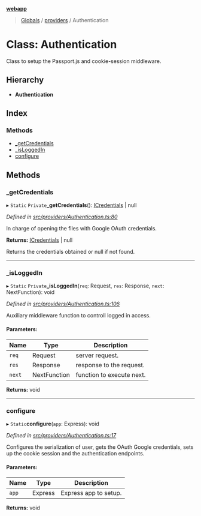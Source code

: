 **[webapp](../README.md)**

> [Globals](../globals.md) / [providers](../modules/providers.md) / Authentication

# Class: Authentication

Class to setup the Passport.js and cookie-session middleware.

## Hierarchy

* **Authentication**

## Index

### Methods

* [\_getCredentials](providers.authentication.md#_getcredentials)
* [\_isLoggedIn](providers.authentication.md#_isloggedin)
* [configure](providers.authentication.md#configure)

## Methods

### \_getCredentials

▸ `Static` `Private`**_getCredentials**(): [ICredentials](../interfaces/interfaces.icredentials.md) \| null

*Defined in [src/providers/Authentication.ts:80](https://github.com/BESTUPC/voting-web-app/blob/807b76c/src/providers/Authentication.ts#L80)*

In charge of opening the files with Google OAuth credentials.

**Returns:** [ICredentials](../interfaces/interfaces.icredentials.md) \| null

Returns the credentials obtained or null if not found.

___

### \_isLoggedIn

▸ `Static` `Private`**_isLoggedIn**(`req`: Request, `res`: Response, `next`: NextFunction): void

*Defined in [src/providers/Authentication.ts:106](https://github.com/BESTUPC/voting-web-app/blob/807b76c/src/providers/Authentication.ts#L106)*

Auxiliary middleware function to controll logged in access.

#### Parameters:

Name | Type | Description |
------ | ------ | ------ |
`req` | Request | server request. |
`res` | Response | response to the request. |
`next` | NextFunction | function to execute next.  |

**Returns:** void

___

### configure

▸ `Static`**configure**(`app`: Express): void

*Defined in [src/providers/Authentication.ts:17](https://github.com/BESTUPC/voting-web-app/blob/807b76c/src/providers/Authentication.ts#L17)*

Configures the serialization of user, gets the OAuth Google credentials, sets up the cookie session and the authentication endpoints.

#### Parameters:

Name | Type | Description |
------ | ------ | ------ |
`app` | Express | Express app to setup.  |

**Returns:** void
